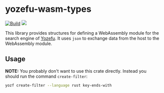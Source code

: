 # yozefu-wasm-types

[![Build](https://github.com/MAIF/yozefu/actions/workflows/build.yml/badge.svg)](https://github.com/MAIF/yozefu/actions/workflows/build.yml)
[![](https://img.shields.io/crates/v/yozefu-wasm-types.svg)](https://crates.io/crates/yozefu-wasm-types)

This library provides structures for defining a WebAssembly module for the search engine of [Yozefu](https://github.com/MAIF/yozefu). It uses `json` to exchange data from the host to the WebAssembly module.

## Usage

**NOTE:** You probably don't want to use this crate directly. Instead you should run the command `create-filter`:
```bash
yozf create-filter --language rust key-ends-with
```